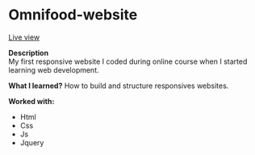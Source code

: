 # Omnifood-website

<a href="https://agile-fox.github.io/Omnifood-website/" target="_blank">Live view</a>

<b>Description</b> <br>
My first responsive website I coded during online course when I started learning web development.

<b>What I learned?</b>
How to build and structure responsives websites.

<b>Worked with:</b>
<ul>
  <li>Html</li>
  <li>Css</li>
  <li>Js</li>
  <li>Jquery</li>
</ul>
